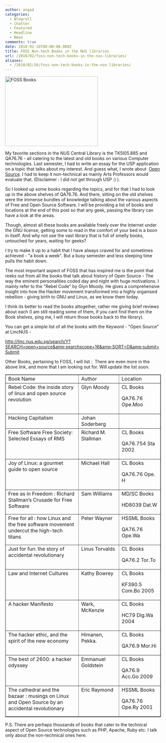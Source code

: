 ```yaml
---
author: angad
categories:
  - Blogroll
  - Chatter
  - Featured
  - Headline
  - News
comments: true
date: 2010-02-16T00:00:00.000Z
title: FOSS Non-tech Books in the NUS libraries
url: /2010/02/foss-non-tech-books-in-the-nus-libraries/
aliases:
  - /2010/02/16/foss-non-tech-books-in-the-nus-libraries/
---
```


<img class="alignleft size-full wp-image-992" title="FOSS Books" src="/img/2010/02/thumbDSC086971.JPG" alt="FOSS Books" width="300" height="225" />

My favorite sections in the NUS Central Library is the TK5I05.885 and QA76.76 - all catering to the latest and old books on various Computer technologies. Last semester, I had to write an essay for the USP application on a topic that talks about my interest. And guess what, I wrote about  <a href="http://angad-sing.blogspot.com/2009/11/my-essay-for-usp-2nd-intake.html" target="_blank">Open Source</a>. I had to keep it non-technical as mainly Arts Professors would evaluate that. (Disclaimer : I did not get through USP :) ).

So I looked up some books regarding the topics, and for that I had to look up in the above shelves of QA76.76. And there, sitting on the old shelves were the immense bundles of knowledge talking about the various aspects of Free and Open Source Software. I will be providing a list of books and locations at the end of this post so that any geek, passing the library can have a look at the areas.

Though, almost all these books are available freely over the Internet under the GNU license, getting some to read in the comfort of your bed is a boon in itself. And why not use the vast library that is full of smelly books, untouched for years, waiting for geeks?

I try to make it up to a habit that I have always craved for and sometimes achieved - "a book a week". But a busy semester and less sleeping time pulls the habit down.

The most important aspect of FOSS that has inspired me is the point that reeks out from all the books that talk about history of Open Source - The way the eminent personalities coded day and night with huge motivations. I mainly refer to the "Rebel Code" by Glyn Moody. He gives a comprehensive insight into how the Hacker movement transformed into a highly organised rebellion - giving birth to GNU and Linux, as we know them today.

I think its better to read the books altogether, rather me giving brief reviews about each (I am still reading some of them, if you cant find them on the Book shelves, ping me, I will return those books back to the library).

You can get a simple list of all the books with the Keyword - "Open Source" at LincNUS -

<a href="http://linc.nus.edu.sg/search/Y?SEARCH=open+source&amp;searchscope=16&amp;SORT=D&amp;submit=Submit">http://linc.nus.edu.sg/search/Y?SEARCH=open+source&amp;searchscope=16&amp;SORT=D&amp;submit=Submit</a>

Other Books, pertaining to FOSS, I will list :  There are even more in the above link, and more that I am looking out for. Will update the list soon.
<table border="1" cellspacing="0" cellpadding="0" width="631">
<tbody>
<tr>
<td width="333" valign="top">Book Name</td>
<td width="146" valign="top">Author</td>
<td width="153" valign="top">Location</td>
</tr>
<tr>
<td width="333" valign="top">Rebel Code: the inside story of linux and open source revolution</td>
<td width="146" valign="top">Glyn Moody</td>
<td width="153" valign="top">CL Books

QA76.76 Ope.Moo</td>
</tr>
<tr>
<td width="333" valign="top">Hacking Capitalism</td>
<td width="146" valign="top">Johan Soderberg</td>
<td width="153" valign="top"></td>
</tr>
<tr>
<td width="333" valign="top">Free Software Free Society: Selected Essays of RMS</td>
<td width="146" valign="top">Richard M. Stallman</td>
<td width="153" valign="top">CL Books

QA76.754 Sta 2002</td>
</tr>
<tr>
<td width="333" valign="top">Joy of Linux: a gourmet guide to open source</td>
<td width="146" valign="top">Michael Hall</td>
<td width="153" valign="top">CL Books

QA76.76 Ope. H</td>
</tr>
<tr>
<td width="333" valign="top">Free as in Freedom : Richard Stallman’s Crusade for Free Software</td>
<td width="146" valign="top">Sam Williams</td>
<td width="153" valign="top">MD/SC Books

HD8039 Dat.W</td>
</tr>
<tr>
<td width="333" valign="top">Free for all : how Linux and the free software movement undercut the   high-tech titans</td>
<td width="146" valign="top">Peter Wayner</td>
<td width="153" valign="top">HSSML Books

QA76.76 Ope.Wa</td>
</tr>
<tr>
<td width="333" valign="top">Just for fun: the story of accidental revolutionary</td>
<td width="146" valign="top">Linus Torvalds</td>
<td width="153" valign="top">CL Books

QA76.2 Tor.To</td>
</tr>
<tr>
<td width="333" valign="top">Law and Internet Cultures</td>
<td width="146" valign="top">Kathy Bowrey</td>
<td width="153" valign="top">CL Books

KF390.5 Com.Bo 2005</td>
</tr>
<tr>
<td width="333" valign="top">A hacker Manifesto</td>
<td width="146" valign="top">Wark, McKenzie</td>
<td width="153" valign="top">CL Books

HC79 Dig.Wa 2004</td>
</tr>
<tr>
<td width="333" valign="top">The hacker ethic, and the spirit of the new economy</td>
<td width="146" valign="top">Himanen, Pekka.</td>
<td width="153" valign="top">CL Books

QA76.9 Mor.Hi</td>
</tr>
<tr>
<td width="333" valign="top">The best of 2600: a hacker odyssey</td>
<td width="146" valign="top">Emmanuel Goldstein</td>
<td width="153" valign="top">CL Books

QA76.9 Acc.Go 2009</td>
</tr>
<tr>
<td width="333" valign="top">The cathedral and the bazaar : musings on Linux and Open Source by an   accidental revolutionary</td>
<td width="146" valign="top">Eric Raymond</td>
<td width="153" valign="top">HSSML Books

QA76.76 Ope.Ry 2001</td>
</tr>
</tbody></table>
P.S. There are perhaps thousands of books that cater to the technical aspect of Open Source technologies such as PHP, Apache, Ruby etc. I talk only about the non-technical ones here.

